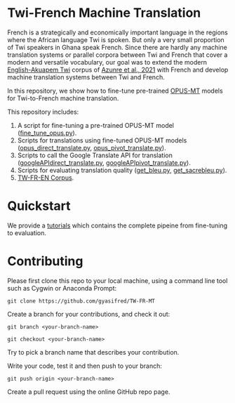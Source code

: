 # Twi-French Machine Translation
French is a strategically and economically important language in the regions where the African language Twi is spoken. But only a very small proportion of Twi speakers in Ghana speak French. Since there are hardly any machine translation systems or parallel corpora between Twi and French that cover a modern and versatile vocabulary, our goal was to extend the modern [English-Akuapem Twi](https://zenodo.org/record/4432117#.Y_hwwdLP1Nj) corpus of [Azunre et al., 2021](https://arxiv.org/abs/2103.15625) with French and develop machine translation systems between Twi and French.


In this repository, we show how to fine-tune pre-trained [OPUS-MT](https://github.com/Helsinki-NLP/Opus-MT) models for Twi-to-French machine translation.


This repository includes:
1. A script for fine-tuning a pre-trained OPUS-MT model ([fine_tune_opus.py](https://github.com/gyasifred/TW-FR-MT/blob/main/MT_systems/opus/fine_tune_opus.py)).
2. Scripts for translations using fine-tuned OPUS-MT models ([opus_direct_translate.py](https://github.com/gyasifred/TW-FR-MT/blob/main/MT_systems/opus/opus_direct_translate.py), [opus_pivot_translate.py](https://github.com/gyasifred/TW-FR-MT/blob/main/MT_systems/opus/opus_pivot_translate.py)).
3. Scripts to call the Google Translate API for translation ([googleAPIdirect_translate.py](https://github.com/gyasifred/TW-FR-MT/blob/main/MT_systems/Google_MT/googleAPIdirect_translate.py), [googleAPIpivot_translate.py](https://github.com/gyasifred/TW-FR-MT/blob/main/MT_systems/Google_MT/googleAPIpivot_translate.py)).
4. Scripts for evaluating translation quality ([get_bleu.py](https://github.com/gyasifred/TW-FR-MT/blob/main/MT_systems/evalution_scripts/get_bleu.py), [get_sacrebleu.py](https://github.com/gyasifred/TW-FR-MT/blob/main/MT_systems/evalution_scripts/get_sacrebleu.py)).
5. [TW-FR-EN Corpus](https://github.com/gyasifred/TW-FR-MT/tree/main/TW_FR_EN_corpus).


# Quickstart
We provide a [tutorials](https://github.com/gyasifred/TW-FR-MT/tree/main/tutorials) which contains the complete pipeine from fine-tuning to evaluation.

# Contributing
Please first clone this repo to your local machine, using a command line tool such as Cygwin or Anaconda Prompt:

```
git clone https://github.com/gyasifred/TW-FR-MT
```

Create a branch for your contributions, and check it out:

```
git branch <your-branch-name>
```

```
git checkout <your-branch-name>
```

Try to pick a branch name that describes your contribution.

Write your code, test it and then push to your branch:

```
git push origin <your-branch-name>
```

Create a pull request using the online GitHub repo page.

